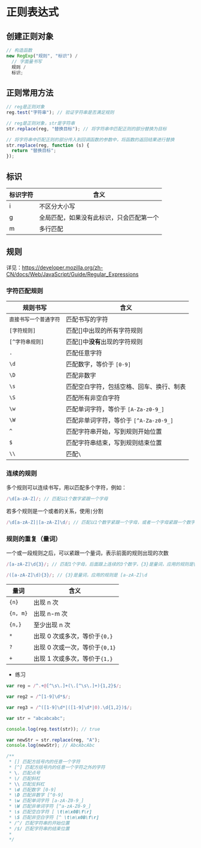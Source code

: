 # 正则表达式

## 创建正则对象

```js
// 构造函数
new RegExp("规则", "标识") /
  // 字面量书写
  规则 /
  标识;
```

## 正则常用方法

```js
// reg是正则对象
reg.test("字符串"); // 验证字符串是否满足规则
```

```js
// reg是正则对象，str是字符串
str.replace(reg, "替换目标"); // 将字符串中匹配正则的部分替换为目标

// 将字符串中匹配正则的部分传入到回调函数的参数中，将函数的返回结果进行替换
str.replace(reg, function (s) {
  return "替换目标";
});
```

## 标识

| 标识字符 | 含义                                     |
| -------- | ---------------------------------------- |
| i        | 不区分大小写                             |
| g        | 全局匹配，如果没有此标识，只会匹配第一个 |
| m        | 多行匹配                                 |

## 规则

详见：https://developer.mozilla.org/zh-CN/docs/Web/JavaScript/Guide/Regular_Expressions

### 字符匹配规则

| 规则书写               | 含义                                     |
| ---------------------- | ---------------------------------------- |
| `直接书写一个普通字符` | 匹配书写的字符                           |
| `[字符规则]`           | 匹配[]中出现的所有字符规则               |
| `[^字符串规则]`        | 匹配[]中**没有**出现的字符规则           |
| `.`                    | 匹配任意字符                             |
| `\d`                   | 匹配数字，等价于 `[0-9]`                 |
| `\D`                   | 匹配非数字                               |
| `\s`                   | 匹配空白字符，包括空格、回车、换行、制表 |
| `\S`                   | 匹配所有非空白字符                       |
| `\w`                   | 匹配单词字符，等价于 `[A-Za-z0-9_]`      |
| `\W`                   | 匹配非单词字符，等价于 `[^A-Za-z0-9_]`   |
| `^`                    | 匹配字符串开始，写到规则开始位置         |
| `$`                    | 匹配字符串结束，写到规则结束位置         |
| `\\`                   | 匹配`\`                                  |

### 连续的规则

多个规则可以连续书写，用以匹配多个字符，例如：

```js
/\d[a-zA-Z]/; // 匹配以1个数字紧跟一个字母
```

若多个规则是一个或者的关系，使用`|`分割

```js
/\d[a-zA-Z]|[a-zA-Z]\d/; // 匹配以1个数字紧跟一个字母，或者一个字母紧跟一个数字
```

### 规则的重复（量词）

一个或一段规则之后，可以紧跟一个量词，表示前面的规则出现的次数

```js
/[a-zA-Z]\d{3}/; // 匹配1个字母，后面跟上连续的3个数字，{3}是量词，应用的规则是\d
```

```js
/([a-zA-Z]\d){3}/; // {3}是量词，应用的规则是 [a-zA-Z]\d
```

| 量词     | 含义                           |
| -------- | ------------------------------ |
| `{n}`    | 出现 n 次                      |
| `{n, m}` | 出现 n-m 次                    |
| `{n,}`   | 至少出现 n 次                  |
| `*`      | 出现 0 次或多次，等价于`{0,}`  |
| `?`      | 出现 0 次或一次，等价于`{0,1}` |
| `+`      | 出现 1 次或多次，等价于`{1,}`  |

- 练习

```js
var reg = /^.+@[^\s\.]+(\.[^\s\.]+){1,2}$/;

var reg2 = /^[1-9]\d*$/;

var reg3 = /^([1-9]\d*|([1-9]\d*|0).\d{1,2})$/;

var str = "abcabcabc";

console.log(reg.test(str)); // true

var newStr = str.replace(reg, "A");
console.log(newStr); // AbcAbcAbc

/**
 * [] 匹配方括号内的任意一个字符
 * [^] 匹配方括号内的任意一个字符之外的字符
 * \. 匹配点号
 * \/ 匹配斜杠
 * \\ 匹配反斜杠
 * \d 匹配数字 [0-9]
 * \D 匹配非数字 [^0-9]
 * \w 匹配单词字符 [a-zA-Z0-9_]
 * \W 匹配非单词字符 [^a-zA-Z0-9_]
 * \s 匹配空白字符 [ \t\n\x0B\f\r]
 * \S 匹配非空白字符 [^ \t\n\x0B\f\r]
 * /^/ 匹配字符串的开始位置
 * /$/ 匹配字符串的结束位置
 *
 */
```
